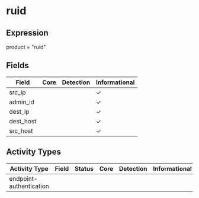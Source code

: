 ruid
====

Expression
----------

product = "ruid"

Fields
------

| Field     | Core | Detection | Informational |
| --------- | ---- | --------- | ------------- |
| src_ip    |      |           | &#10003;      |
| admin_id  |      |           | &#10003;      |
| dest_ip   |      |           | &#10003;      |
| dest_host |      |           | &#10003;      |
| src_host  |      |           | &#10003;      |

Activity Types
--------------

| Activity Type           | Field | Status | Core | Detection | Informational |
| ----------------------- | ----- | ------ | ---- | --------- | ------------- |
| endpoint-authentication |       |        |      |           |               |

